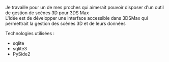 Je travaille pour un de mes proches qui aimerait pouvoir disposer d'un outil de gestion de scènes 3D pour 3DS Max <br />
L'idée est de développer une interface accessible dans 3DSMax qui permettrait la gestion des scènes 3D et de leurs données <br />

Technologies utilisées :
- sqlite
- sqlite3
- PySide2
  

